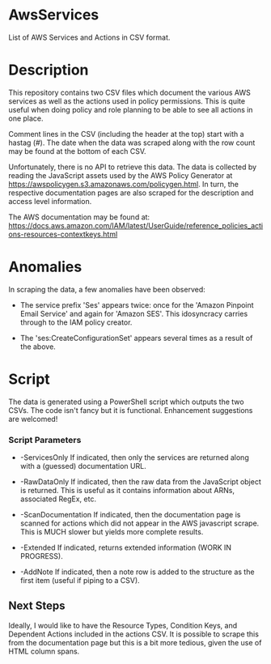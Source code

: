 # AwsServices
List of AWS Services and Actions in CSV format.

# Description
This repository contains two CSV files which document the various AWS services as well as the
actions used in policy permissions. This is quite useful when doing policy and role planning
to be able to see all actions in one place. 

Comment lines in the CSV (including the header at the top) start with a hastag (#).  The date
when the data was scraped along with the row count may be found at the bottom of each CSV.

Unfortunately, there is no API to retrieve this data. The data is collected by reading the JavaScript
assets used by the AWS Policy Generator at https://awspolicygen.s3.amazonaws.com/policygen.html. 
In turn, the respective documentation pages are also scraped for the description and access level information.

The AWS documentation may be found at:
https://docs.aws.amazon.com/IAM/latest/UserGuide/reference_policies_actions-resources-contextkeys.html

# Anomalies
In scraping the data, a few anomalies have been observed:

* The service prefix 'Ses' appears twice: once for the 'Amazon Pinpoint Email Service' and
again for 'Amazon SES'.  This idosyncracy carries through to the IAM policy creator.

* The 'ses:CreateConfigurationSet' appears several times as a result of the above.

# Script
The data is generated using a PowerShell script which outputs the two CSVs.
The code isn't fancy but it is functional. Enhancement suggestions are welcomed!

### Script Parameters

* -ServicesOnly
  If indicated, then only the services are returned along with a (guessed) documentation URL.

* -RawDataOnly
	If indicated, then the raw data from the JavaScript object is returned.  This is useful
	as it contains information about ARNs, associated RegEx, etc.
  
* -ScanDocumentation
	If indicated, then the documentation page is scanned for actions which did not
	appear in the AWS javascript scrape.  This is MUCH slower but yields more complete results.
  
* -Extended
  If indicated, returns extended information (WORK IN PROGRESS).
  
* -AddNote
	If indicated, then a note row is added to the structure as the first item (useful if piping to a CSV).

## Next Steps
Ideally, I would like to have the Resource Types,	Condition Keys, and	Dependent Actions included
in the actions CSV. It is possible to scrape this from the documentation page but this is a bit
more tedious, given the use of HTML column spans.
